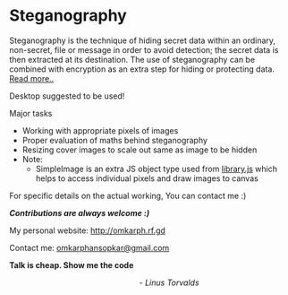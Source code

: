 # Steganography

Steganography is the technique of hiding secret data within an ordinary, non-secret, file or message in order to avoid detection; the secret data is then extracted at its destination. The use of steganography can be combined with encryption as an extra step for hiding or protecting data. [Read more..](https://searchsecurity.techtarget.com/definition/steganography#:~:text=Steganography%20is%20the%20technique%20of,for%20hiding%20or%20protecting%20data.) 

Desktop suggested to be used!
  
Major tasks
  - Working with appropriate pixels of images
  - Proper evaluation of maths behind steganography
  - Resizing cover images to scale out same as image to be hidden
  - Note:
    - SimpleImage is an extra JS object type used from [library.js](https://github.com/OmkarPh/Steganography/blob/master/Actual%20Project/library.js) which helps to access individual pixels and draw images to canvas

For specific details on the actual working, You can contact me :)

***Contributions are always welcome :)***

My personal website: http://omkarph.rf.gd

Contact me: omkarphansopkar@gmail.com



****Talk is cheap. Show me the code****

&nbsp;&nbsp;&nbsp;&nbsp;&nbsp;&nbsp;&nbsp;&nbsp;&nbsp;&nbsp;&nbsp;&nbsp;&nbsp;&nbsp;&nbsp;&nbsp;&nbsp;&nbsp;&nbsp;&nbsp;&nbsp;&nbsp;&nbsp;&nbsp;&nbsp;&nbsp;&nbsp;&nbsp;&nbsp;&nbsp;&nbsp;&nbsp;&nbsp;&nbsp;&nbsp;&nbsp;&nbsp;&nbsp;&nbsp;&nbsp;&nbsp;&nbsp;&nbsp;&nbsp;&nbsp;&nbsp;&nbsp;&nbsp;&nbsp;&nbsp;&nbsp;&nbsp;&nbsp;&nbsp;&nbsp;&nbsp;&nbsp;&nbsp;&nbsp;- _Linus Torvalds_
